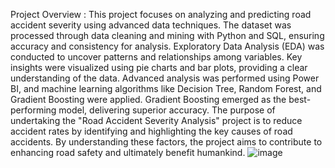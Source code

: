 Project Overview :
This project focuses on analyzing and predicting road accident severity using advanced data techniques. The dataset was processed through data cleaning and mining with Python and SQL, ensuring accuracy and consistency for analysis.
Exploratory Data Analysis (EDA) was conducted to uncover patterns and relationships among variables. Key insights were visualized using pie charts and bar plots, providing a clear understanding of the data.
Advanced analysis was performed using Power BI, and machine learning algorithms like Decision Tree, Random Forest, and Gradient Boosting were applied. Gradient Boosting emerged as the best-performing model, delivering superior accuracy.
The purpose of undertaking the "Road Accident Severity Analysis" project is to reduce accident rates by identifying and highlighting the key causes of road accidents. By understanding these factors, the project aims to contribute to enhancing road safety and ultimately benefit humankind.
![image](https://github.com/user-attachments/assets/f5c26b6e-210d-4849-8940-2b19259c4438)
